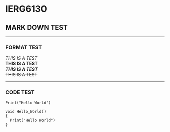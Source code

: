 # IERG6130
## MARK DOWN TEST
***
### FORMAT TEST
*THIS IS A TEST*  
**THIS IS A TEST**  
***THIS IS A TEST***  
~~THIS IS A TEST~~  
***
### CODE TEST
`Print("Hello World")`
```
void Hello_World()
{
  Print("Hello World")
}
```
